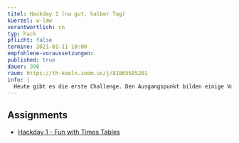 ```yaml
---
titel: Hackday 1 (na gut, halber Tag)
kuerzel: w-lmw
verantwortlich: cn
typ: hack
pflicht: false
termine: 2021-01-11 10:00
empfohlene-voraussetzungen:
published: true
dauer: 390
raum: https://th-koeln.zoom.us/j/81865505201
info: |
  Heute gibt es die erste Challenge. Den Ausgangspunkt bilden einige Vorgaben, die den Rahmen bestimmen. Innerhalb diesen Rahmens, soll eine möglichst interessantes Motiv oder eine Motivreihe entwickelt werden.
---
```


## Assignments

- [Hackday 1 - Fun with Times Tables](/generative-gestaltung/assignments/99-hackday-1/)